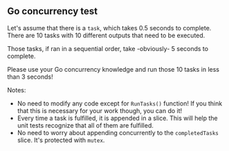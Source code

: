 ## Go concurrency test

Let's assume that there is a `task`, which takes 0.5 seconds to complete. There are 10 tasks with 10 different outputs 
that need to be executed.

Those tasks, if ran in a sequential order, take -obviously- 5 seconds to complete.

Please use your Go concurrency knowledge and run those 10 tasks in less than 3 seconds!

Notes:

- No need to modify any code except for `RunTasks()` function! If you think that this is necessary for your work though, 
you can do it!
- Every time a task is fulfilled, it is appended in a slice. This will help the unit tests recognize that all of them 
are fulfilled.
- No need to worry about appending concurrently to the `completedTasks` slice. It's protected with `mutex`.